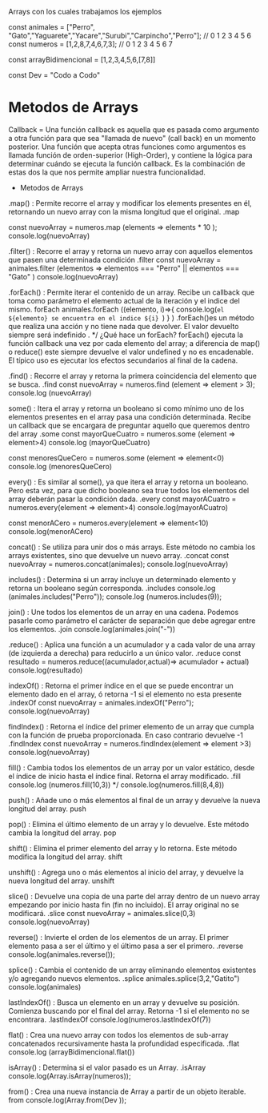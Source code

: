 

Arrays con los cuales trabajamos los ejemplos

const animales = ["Perro", "Gato","Yaguarete","Yacare","Surubi","Carpincho","Perro"];
               //      0      1      2           3        4         5         6
const numeros = [1,2,8,7,4,6,7,3];
             //  0 1 2 3 4 5 6 7
             
const arrayBidimencional = [1,2,3,4,5,6,[7,8]]

const Dev = "Codo a Codo"

# Metodos de Arrays

Callback = Una función callback es aquella que es pasada como argumento a otra función para que sea "llamada de nuevo" (call back) en un momento posterior. Una función que acepta otras funciones como argumentos es llamada función de orden-superior (High-Order), y contiene la lógica para determinar cuándo se ejecuta la función callback. Es la combinación de estas dos la que nos permite ampliar nuestra funcionalidad.


* Metodos de Arrays

.map() : Permite recorre el array y modificar los elements presentes en él, retornando un nuevo array con la misma longitud que el original.
.map

const nuevoArray = numeros.map (elements  => elements * 10 ); 
console.log(nuevoArray)

.filter() : Recorre el array y retorna un nuevo array con aquellos elementos que pasen una determinada condición
.filter
const nuevoArray = animales.filter (elementos => elementos === "Perro" || elementos === "Gato" )
console.log(nuevoArray)

.forEach() : Permite iterar el contenido de un array. Recibe un callback que toma como parámetro el elemento actual de la iteración y el indice del mismo.
forEach
animales.forEach ((elemento, i)=>{
    console.log(`el ${elemento} se encuentra en el indice ${i} `)
}
)
.forEach()es un método que realiza una acción y no tiene nada que devolver. El valor devuelto siempre será indefinido . */
¿Qué hace un forEach?
forEach() ejecuta la función callback una vez por cada elemento del array; a diferencia de map() o reduce() este siempre devuelve el valor undefined y no es encadenable. El típico uso es ejecutar los efectos secundarios al final de la cadena.

.find() : Recorre el array y retorna la primera coincidencia del elemento que se busca.
.find
const nuevoArray = numeros.find (element => element > 3);
console.log (nuevoArray)

some() : Itera el array y retorna un booleano si como mínimo uno de los elementos presentes en el array pasa una condición determinada. Recibe un callback que se encargara de preguntar aquello que queremos dentro del array
.some
const mayorQueCuatro = numeros.some (element => element>4)
console.log (mayorQueCuatro)

const menoresQueCero = numeros.some (element => element<0)
console.log (menoresQueCero)

every() : Es similar al some(), ya que itera el array y retorna un booleano. Pero esta vez, para que dicho booleano sea true todos los elementos del array deberán pasar la condición dada.
.every
const mayorACuatro = numeros.every(element => element>4)
console.log(mayorACuatro)

const menorACero = numeros.every(element => element<10)
console.log(menorACero) 

concat() : Se utiliza para unir dos o más arrays. Este método no cambia los arrays existentes, sino que devuelve un nuevo array.
.concat
const nuevoArray = numeros.concat(animales);
console.log(nuevoArray)

includes() : Determina si un array incluye un determinado elemento y retorna un booleano según corresponda.
.includes
console.log (animales.includes("Perro"));
console.log (numeros.includes(9));

join() : Une todos los elementos de un array en una cadena. Podemos pasarle como parámetro el carácter de separación que debe agregar entre los elementos.
.join
console.log(animales.join("-")) 

.reduce() : Aplica una función a un acumulador y a cada valor de una array (de izquierda a derecha) para reducirlo a un único valor.
.reduce
const resultado = numeros.reduce((acumulador,actual)=> acumulador + actual)
console.log(resultado)

indexOf() : Retorna el primer índice en el que se puede encontrar un elemento dado en el array, ó retorna -1 si el elemento no esta presente
.indexOf
const nuevoArray = animales.indexOf("Perro");
console.log(nuevoArray)

findIndex() : Retorna el índice del primer elemento de un array que cumpla con la función de prueba proporcionada. En caso contrario devuelve -1
.findIndex
const nuevoArray = numeros.findIndex(element => element >3) 
console.log(nuevoArray)

fill() : Cambia todos los elementos de un array por un valor estático, desde el índice de inicio hasta el índice final. Retorna el array modificado.
.fill
console.log (numeros.fill(10,3))  */
console.log(numeros.fill(8,4,8)) 

push() : Añade uno o más elementos al final de un array y devuelve la nueva longitud del array.
push

pop() : Elimina el último elemento de un array y lo devuelve. Este método cambia la longitud del array.
pop

shift() : Elimina el primer elemento del array y lo retorna. Este método modifica la longitud del array.
shift

unshift() : Agrega uno o más elementos al inicio del array, y devuelve la nueva longitud del array.
unshift

slice() : Devuelve una copia de una parte del array dentro de un nuevo array empezando por inicio hasta fin (fin no incluido). El array original no se modificará.
.slice
const nuevoArray = animales.slice(0,3)
console.log(nuevoArray) 

reverse() : Invierte el orden de los elementos de un array. El primer elemento pasa a ser el último y el último pasa a ser el primero.
.reverse
console.log(animales.reverse());

splice() : Cambia el contenido de un array eliminando elementos existentes y/o agregando nuevos elementos.
.splice
animales.splice(3,2,"Gatito")
console.log(animales)

lastIndexOf() : Busca un elemento en un array y devuelve su posición. Comienza buscando por el final del array. Retorna -1 si el elemento no se encontrara.
.lastIndexOf
console.log(numeros.lastIndexOf(7))

flat() : Crea una nuevo array con todos los elementos de sub-array concatenados recursivamente hasta la profundidad especificada.
.flat
console.log (arrayBidimencional.flat())

isArray() : Determina si el valor pasado es un Array.
.isArray
console.log(Array.isArray(numeros));

from() : Crea una nueva instancia de Array a partir de un objeto iterable.
from
console.log(Array.from(Dev ));